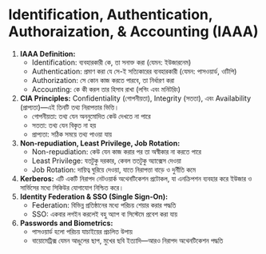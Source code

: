 # Identification, Authentication, Authoraization, & Accounting (IAAA)

1. **IAAA Definition:**
   - Identification: ব্যবহারকারী কে, তা সনাক্ত করা (যেমন: ইউজারনেম)
   - Authentication: প্রমাণ করা যে সে-ই সত্যিকারের ব্যবহারকারী (যেমন: পাসওয়ার্ড, ওটিপি)
   - Authorization: সে কোন কাজ করতে পারবে, তা নির্ধারণ করা
   - Accounting: কে কী করল তার হিসাব রাখা (লগিং এবং মনিটরিং)
2. **CIA Principles:** Confidentiality (গোপনীয়তা), Integrity (সততা), এবং Availability (প্রাপ্যতা)—এই তিনটি তথ্য নিরাপত্তার ভিত্তি।
   - গোপনীয়তা: তথ্য যেন অননুমোদিত কেউ দেখতে না পারে
   - সততা: তথ্য যেন বিকৃত না হয়
   - প্রাপ্যতা: সঠিক সময়ে তথ্য পাওয়া যায়
3. **Non-repudiation, Least Privilege, Job Rotation:**
   - Non-repudiation: কেউ যেন কাজ করার পর তা অস্বীকার না করতে পারে
   - Least Privilege: যতটুকু দরকার, কেবল ততটুকু অ্যাক্সেস দেওয়া
   - Job Rotation: দায়িত্ব ঘুরিয়ে দেওয়া, যাতে নিরাপত্তা বাড়ে ও দুর্নীতি কমে
4. **Kerberos:** এটি একটি নিরাপদ নেটওয়ার্ক অথেনটিকেশন প্রটোকল, যা এনক্রিপশন ব্যবহার করে ইউজার ও সার্ভিসের মধ্যে সিকিউর যোগাযোগ নিশ্চিত করে।
5. **Identity Federation & SSO (Single Sign-On):**
   - Federation: বিভিন্ন প্রতিষ্ঠানের মধ্যে পরিচয় শেয়ার করার পদ্ধতি
   - SSO: একবার লগইন করলেই বহু অ্যাপ বা সিস্টেমে প্রবেশ করা যায়
6. **Passwords and Biometrics:**
   - পাসওয়ার্ড হলো পরিচয় যাচাইয়ের প্রচলিত উপায়
   - বায়োমেট্রিক্স যেমন আঙুলের ছাপ, মুখের ছবি ইত্যাদি—আরও নিরাপদ অথেনটিকেশন পদ্ধতি
